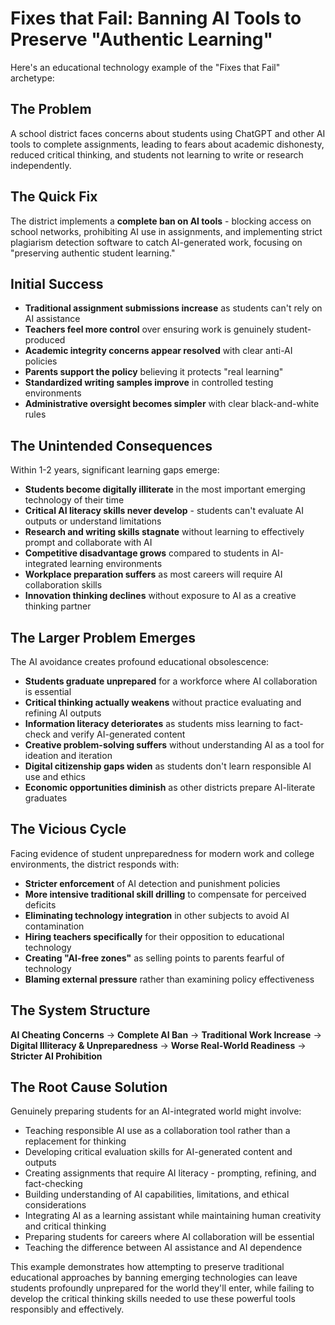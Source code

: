 # Fixes that Fail: Banning AI Tools to Preserve "Authentic Learning"

Here's an educational technology example of the "Fixes that Fail" archetype:

## The Problem
A school district faces concerns about students using ChatGPT and other AI tools to complete assignments, leading to fears about academic dishonesty, reduced critical thinking, and students not learning to write or research independently.

## The Quick Fix
The district implements a **complete ban on AI tools** - blocking access on school networks, prohibiting AI use in assignments, and implementing strict plagiarism detection software to catch AI-generated work, focusing on "preserving authentic student learning."

## Initial Success

- **Traditional assignment submissions increase** as students can't rely on AI assistance
- **Teachers feel more control** over ensuring work is genuinely student-produced
- **Academic integrity concerns appear resolved** with clear anti-AI policies
- **Parents support the policy** believing it protects "real learning"
- **Standardized writing samples improve** in controlled testing environments
- **Administrative oversight becomes simpler** with clear black-and-white rules

## The Unintended Consequences
Within 1-2 years, significant learning gaps emerge:

- **Students become digitally illiterate** in the most important emerging technology of their time
- **Critical AI literacy skills never develop** - students can't evaluate AI outputs or understand limitations
- **Research and writing skills stagnate** without learning to effectively prompt and collaborate with AI
- **Competitive disadvantage grows** compared to students in AI-integrated learning environments
- **Workplace preparation suffers** as most careers will require AI collaboration skills
- **Innovation thinking declines** without exposure to AI as a creative thinking partner

## The Larger Problem Emerges
The AI avoidance creates profound educational obsolescence:

- **Students graduate unprepared** for a workforce where AI collaboration is essential
- **Critical thinking actually weakens** without practice evaluating and refining AI outputs
- **Information literacy deteriorates** as students miss learning to fact-check and verify AI-generated content
- **Creative problem-solving suffers** without understanding AI as a tool for ideation and iteration
- **Digital citizenship gaps widen** as students don't learn responsible AI use and ethics
- **Economic opportunities diminish** as other districts prepare AI-literate graduates

## The Vicious Cycle

Facing evidence of student unpreparedness for modern work and college environments, the district responds with:
- **Stricter enforcement** of AI detection and punishment policies
- **More intensive traditional skill drilling** to compensate for perceived deficits
- **Eliminating technology integration** in other subjects to avoid AI contamination
- **Hiring teachers specifically** for their opposition to educational technology
- **Creating "AI-free zones"** as selling points to parents fearful of technology
- **Blaming external pressure** rather than examining policy effectiveness

## The System Structure
**AI Cheating Concerns** → **Complete AI Ban** → **Traditional Work Increase** → **Digital Illiteracy & Unpreparedness** → **Worse Real-World Readiness** → **Stricter AI Prohibition**

## The Root Cause Solution

Genuinely preparing students for an AI-integrated world might involve:

- Teaching responsible AI use as a collaboration tool rather than a replacement for thinking
- Developing critical evaluation skills for AI-generated content and outputs
- Creating assignments that require AI literacy - prompting, refining, and fact-checking
- Building understanding of AI capabilities, limitations, and ethical considerations
- Integrating AI as a learning assistant while maintaining human creativity and critical thinking
- Preparing students for careers where AI collaboration will be essential
- Teaching the difference between AI assistance and AI dependence

This example demonstrates how attempting to preserve traditional educational approaches by banning emerging technologies can leave students profoundly unprepared for the world they'll enter, while failing to develop the critical thinking skills needed to use these powerful tools responsibly and effectively.